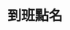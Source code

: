 # 到班點名

<api-endpoint openapi-path="./../openapi.yaml" endpoint="/branch/{branchId}/classTypes/{classTypeId}/rosters/{rosterId}" method="get"/>